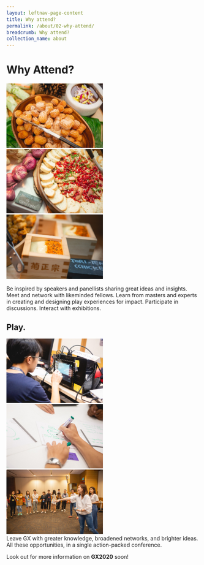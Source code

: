```yaml
---
layout: leftnav-page-content
title: Why attend?
permalink: /about/02-why-attend/
breadcrumb: Why attend?
collection_name: about
---
```

# Why Attend?

<div class="category-stacked-area">
<div class="photo-stacked-wrap">
  <div class="photo">
    <img class="photo-lv-1" src="/images/GX2018_gallery/images/RJ1_7337.jpg" width="50%">
    <img class="photo-lv-2" src="/images/GX2018_gallery/images/RJ1_7333.jpg" width="50%">
    <img class="photo-lv-3" src="/images/GX2018_gallery/images/RJ1_7328.jpg" width="50%">
  </div>
</div>
</div>


Be inspired by speakers and panellists sharing great ideas and insights. Meet and network with likeminded fellows. Learn from masters and experts in creating and designing play experiences for impact. Participate in discussions. Interact with exhibitions. 

## Play. 
<div class="category-stacked-area">
<div class="photo-stacked-wrap">
  <div class="photo">
    <img class="photo-lv-1" src="/images/GX2018_gallery/images/RJ1_7742.jpg" width="50%">
    <img class="photo-lv-2" src="/images/GX2018_gallery/images/RJ1_7458.jpg" width="50%">
    <img class="photo-lv-3" src="/images/GX2018_gallery/images/RJ1_7263.jpg" width="50%">
  </div>
</div>
</div>
Leave GX with greater knowledge, broadened networks, and brighter ideas. All these opportunities, in a single action-packed conference.

Look out for more information on **GX2020** soon! 
